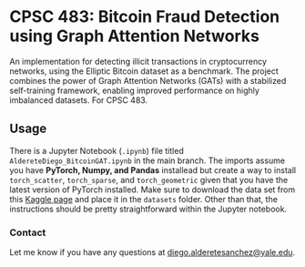 # **CPSC 483: Bitcoin Fraud Detection using Graph Attention Networks**
An implementation for detecting illicit transactions in cryptocurrency networks, using the Elliptic Bitcoin dataset as a benchmark. The project combines the power of Graph Attention Networks (GATs) with a stabilized self-training framework, enabling improved performance on highly imbalanced datasets. For CPSC 483.

## Usage
There is a Jupyter Notebook (`.ipynb`) file titled `AldereteDiego_BitcoinGAT.ipynb` in the main branch. The imports assume you have **PyTorch, Numpy, and Pandas** installead but create a way to install `torch_scatter`, `torch_sparse`, and `torch_geometric` given that you have the latest version of PyTorch installed. Make sure to download the data set from this [Kaggle page](https://www.kaggle.com/datasets/ellipticco/elliptic-data-set/data) and place it in the `datasets` folder. Other than that, the instructions should be pretty straightforward within the Jupyter notebook. 

### Contact
Let me know if you have any questions at diego.alderetesanchez@yale.edu.
